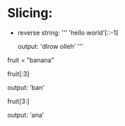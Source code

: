 # Slicing:
- reverse string:
'''
  'hello world'[::-1]

  output: 'dlrow olleh'
'''

fruit = "banana"

fruit[:3]

output: 'ban'

fruit[3:]

output: 'ana'
